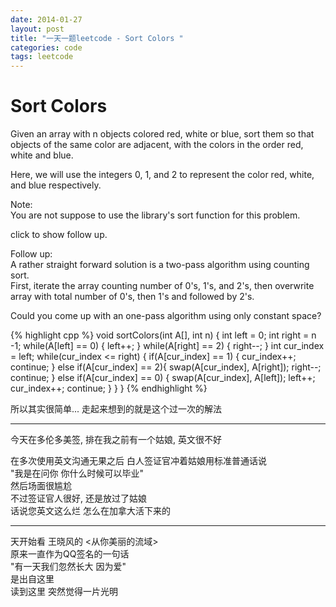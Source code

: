 ```yaml
---
date: 2014-01-27
layout: post
title: "一天一题leetcode - Sort Colors "
categories: code
tags: leetcode
---
```


# Sort Colors 

Given an array with n objects colored red, white or blue, sort them so that objects of the same color are adjacent, with the colors in the order red, white and blue.   
<!--more-->

Here, we will use the integers 0, 1, and 2 to represent the color red, white, and blue respectively.   

Note:   
You are not suppose to use the library's sort function for this problem.   

click to show follow up.   

Follow up:   
A rather straight forward solution is a two-pass algorithm using counting sort.   
First, iterate the array counting number of 0's, 1's, and 2's, then overwrite array with total number of 0's, then 1's and followed by 2's.   

Could you come up with an one-pass algorithm using only constant space?   

{% highlight cpp %}
void sortColors(int A[], int n) {
    int left = 0;
    int right = n -1;
    while(A[left] == 0) {
        left++;
    }
    while(A[right] == 2) {
        right--;
    }
    int cur_index = left;
    while(cur_index <= right) {
        if(A[cur_index] == 1) {
            cur_index++;
            continue;
        } else if(A[cur_index] == 2){
            swap(A[cur_index], A[right]);
            right--;
            continue;
        } else if(A[cur_index] == 0) {
            swap(A[cur_index], A[left]);
            left++;
            cur_index++;
            continue;
        }
    }
}
{% endhighlight %}

所以其实很简单... 走起来想到的就是这个过一次的解法   

----

今天在多伦多美签, 排在我之前有一个姑娘, 英文很不好

在多次使用英文沟通无果之后 白人签证官冲着姑娘用标准普通话说   
"我是在问你 你什么时候可以毕业"   
然后场面很尴尬   
不过签证官人很好, 还是放过了姑娘   
话说您英文这么烂 怎么在加拿大活下来的   

---

天开始看 王晓风的 <从你美丽的流域>   
原来一直作为QQ签名的一句话   
"有一天我们忽然长大 因为爱"   
是出自这里   
读到这里 突然觉得一片光明
